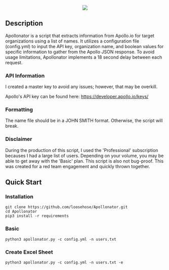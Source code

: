<p align="center">
  <img src="https://user-images.githubusercontent.com/75705022/212325627-c8fee9e3-1aa3-47dc-9d7c-259bd94834a7.png" />
</p>

## Description

Apollonator is a script that extracts information from Apollo.io for target organizations using a list of names. It utilizes a configuration file (config.yml) to input the API key, organization name, and boolean values for specific information to gather from the Apollo JSON response. To avoid usage limitations, Apollonator implements a 18 second delay between each request.

### API Information
I created a master key to avoid any issues; however, that may be overkill.

Apollo's API key can be found here: https://developer.apollo.io/keys/

### Formatting

The name file should be in a JOHN SMITH format. Otherwise, the script will break. 

### Disclaimer

During the production of this script, I used the 'Professional' subscription becauses I had a large list of users. Depending on your volume, you may be able to get away with the 'Basic' plan. This script is also not bug-proof. This was created for a red team engagement and quickly thrown together.

## Quick Start

### Installation

```
git clone https://github.com/loosehose/Apollonator.git
cd Apollonator
pip3 install -r requirements
```

### Basic 

```
python3 apollonator.py -c config.yml -n users.txt
```

### Create Excel Sheet

```
python3 apollonator.py -c config.yml -n users.txt -e
```

